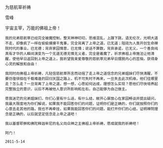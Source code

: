 为慈航草祈祷

雪峰


宇宙主宰，万能的佛祖上帝！

    我的兄弟慈航草已经完全被魔控制，整天神神叨叨，思维混乱，上蹿下跳，语无伦次，光明大道不走，却像疯了一样在偷偷摸摸干鬼事，完全背离了上帝之道，已无道；阻挠为人类开创生命禅院时代的事业，已无德；背弃家园情意，已无情；说话不算数，背弃承诺，已无义，一个善良纯真有才华的人瞬间演变为一个无道无德无情无义者，完全是着魔了，祈求佛祖上帝施法让他清醒，使他早日返回到上帝之道上，我祈望我亲爱尊敬的慈航草兄弟早日摆脱内心的苦恼，获得身心灵的解放和自由！

    我同时向佛祖上帝祈祷，凡轻信慈航草所言而动摇了走上帝之道信念的兄弟姐妹们尽快清醒，不要彷徨徘徊在千载难逢的回归天国之路上，机不可失时不再来，一旦失去此次机缘，他们往哪里走？怎么走？一旦背离了上帝之道，想一想，心愿如何达成，理想怎么实现？愿他们尽快培养起完整独立的意识，以后不再被他人意识所影响和左右，自己能够为自己做主。

    愿我迷茫的兄弟姐妹们，你们心里有什么话，有什么结，敞开心扉放心在家园畅谈并提出疑问，我最大限度地为你们解说，如果我不能回答你们的问题，证明你们是正确的，你们就按照你们的心意去走其他的路，我也不再牵挂，如果我能回答你们的问题，能打开你们的心结，证明禅院理念是正确的，以后就坚定信念走上帝之道吧！

    我以基督耶稣和佛陀释迦牟尼的名义向众神之主佛祖上帝祈祷，愿成就我的祈祷吧！

    阿门！

    2011-5-14



